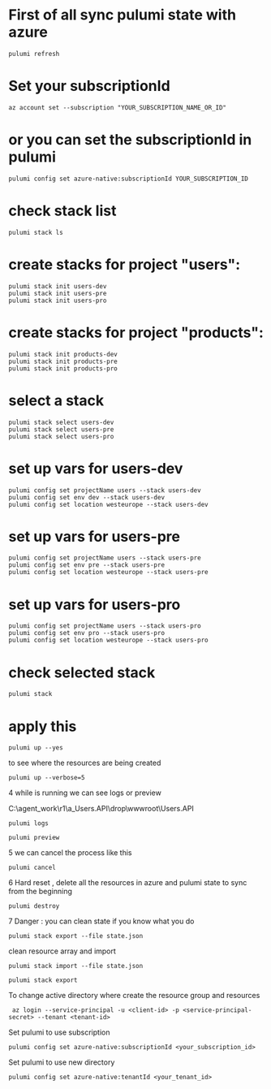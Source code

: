 # First of all sync pulumi state with azure
```
pulumi refresh
```

# Set your subscriptionId
```
az account set --subscription "YOUR_SUBSCRIPTION_NAME_OR_ID"
```

# or you can set the subscriptionId in pulumi
```
pulumi config set azure-native:subscriptionId YOUR_SUBSCRIPTION_ID
```

# check stack list
```
pulumi stack ls
```

# create stacks for project "users":
```
pulumi stack init users-dev
pulumi stack init users-pre
pulumi stack init users-pro
```

# create stacks for project "products":
```
pulumi stack init products-dev
pulumi stack init products-pre
pulumi stack init products-pro
```

# select a stack
```
pulumi stack select users-dev
pulumi stack select users-pre
pulumi stack select users-pro
```

# set up vars for users-dev
```
pulumi config set projectName users --stack users-dev
pulumi config set env dev --stack users-dev
pulumi config set location westeurope --stack users-dev
```

# set up vars for users-pre
```
pulumi config set projectName users --stack users-pre
pulumi config set env pre --stack users-pre
pulumi config set location westeurope --stack users-pre
```

# set up vars for users-pro
```
pulumi config set projectName users --stack users-pro
pulumi config set env pro --stack users-pro
pulumi config set location westeurope --stack users-pro
```

# check selected stack
```
pulumi stack
```

# apply this
```
pulumi up --yes
```

to see where the resources are being created
```
pulumi up --verbose=5
```

4 while is running we can see logs or preview

C:\agent\_work\r1\a\_Users.API\drop\wwwroot\Users.API
```
pulumi logs
```

```
pulumi preview
```

5 we can cancel the process like this

```
pulumi cancel
```

6 Hard reset , delete all the resources in azure and pulumi state to sync from the beginning

```
pulumi destroy
```

7 Danger : you can clean state if you know what you do
```
pulumi stack export --file state.json
```

clean resource array  and import

```
pulumi stack import --file state.json
```

```
pulumi stack export
```

To change active directory where create the resource group and resources
```
 az login --service-principal -u <client-id> -p <service-principal-secret> --tenant <tenant-id>
```

Set pulumi to use subscription
```
pulumi config set azure-native:subscriptionId <your_subscription_id>
```

Set pulumi to use new directory
```
pulumi config set azure-native:tenantId <your_tenant_id>
```